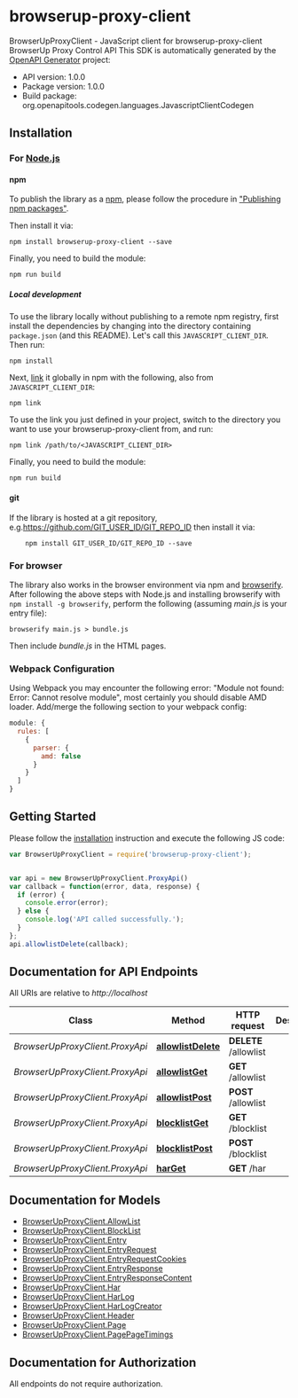 # browserup-proxy-client

BrowserUpProxyClient - JavaScript client for browserup-proxy-client
BrowserUp Proxy Control API
This SDK is automatically generated by the [OpenAPI Generator](https://openapi-generator.tech) project:

- API version: 1.0.0
- Package version: 1.0.0
- Build package: org.openapitools.codegen.languages.JavascriptClientCodegen

## Installation

### For [Node.js](https://nodejs.org/)

#### npm

To publish the library as a [npm](https://www.npmjs.com/), please follow the procedure in ["Publishing npm packages"](https://docs.npmjs.com/getting-started/publishing-npm-packages).

Then install it via:

```shell
npm install browserup-proxy-client --save
```

Finally, you need to build the module:

```shell
npm run build
```

##### Local development

To use the library locally without publishing to a remote npm registry, first install the dependencies by changing into the directory containing `package.json` (and this README). Let's call this `JAVASCRIPT_CLIENT_DIR`. Then run:

```shell
npm install
```

Next, [link](https://docs.npmjs.com/cli/link) it globally in npm with the following, also from `JAVASCRIPT_CLIENT_DIR`:

```shell
npm link
```

To use the link you just defined in your project, switch to the directory you want to use your browserup-proxy-client from, and run:

```shell
npm link /path/to/<JAVASCRIPT_CLIENT_DIR>
```

Finally, you need to build the module:

```shell
npm run build
```

#### git

If the library is hosted at a git repository, e.g.https://github.com/GIT_USER_ID/GIT_REPO_ID
then install it via:

```shell
    npm install GIT_USER_ID/GIT_REPO_ID --save
```

### For browser

The library also works in the browser environment via npm and [browserify](http://browserify.org/). After following
the above steps with Node.js and installing browserify with `npm install -g browserify`,
perform the following (assuming *main.js* is your entry file):

```shell
browserify main.js > bundle.js
```

Then include *bundle.js* in the HTML pages.

### Webpack Configuration

Using Webpack you may encounter the following error: "Module not found: Error:
Cannot resolve module", most certainly you should disable AMD loader. Add/merge
the following section to your webpack config:

```javascript
module: {
  rules: [
    {
      parser: {
        amd: false
      }
    }
  ]
}
```

## Getting Started

Please follow the [installation](#installation) instruction and execute the following JS code:

```javascript
var BrowserUpProxyClient = require('browserup-proxy-client');


var api = new BrowserUpProxyClient.ProxyApi()
var callback = function(error, data, response) {
  if (error) {
    console.error(error);
  } else {
    console.log('API called successfully.');
  }
};
api.allowlistDelete(callback);

```

## Documentation for API Endpoints

All URIs are relative to *http://localhost*

Class | Method | HTTP request | Description
------------ | ------------- | ------------- | -------------
*BrowserUpProxyClient.ProxyApi* | [**allowlistDelete**](docs/ProxyApi.md#allowlistDelete) | **DELETE** /allowlist | 
*BrowserUpProxyClient.ProxyApi* | [**allowlistGet**](docs/ProxyApi.md#allowlistGet) | **GET** /allowlist | 
*BrowserUpProxyClient.ProxyApi* | [**allowlistPost**](docs/ProxyApi.md#allowlistPost) | **POST** /allowlist | 
*BrowserUpProxyClient.ProxyApi* | [**blocklistGet**](docs/ProxyApi.md#blocklistGet) | **GET** /blocklist | 
*BrowserUpProxyClient.ProxyApi* | [**blocklistPost**](docs/ProxyApi.md#blocklistPost) | **POST** /blocklist | 
*BrowserUpProxyClient.ProxyApi* | [**harGet**](docs/ProxyApi.md#harGet) | **GET** /har | 


## Documentation for Models

 - [BrowserUpProxyClient.AllowList](docs/AllowList.md)
 - [BrowserUpProxyClient.BlockList](docs/BlockList.md)
 - [BrowserUpProxyClient.Entry](docs/Entry.md)
 - [BrowserUpProxyClient.EntryRequest](docs/EntryRequest.md)
 - [BrowserUpProxyClient.EntryRequestCookies](docs/EntryRequestCookies.md)
 - [BrowserUpProxyClient.EntryResponse](docs/EntryResponse.md)
 - [BrowserUpProxyClient.EntryResponseContent](docs/EntryResponseContent.md)
 - [BrowserUpProxyClient.Har](docs/Har.md)
 - [BrowserUpProxyClient.HarLog](docs/HarLog.md)
 - [BrowserUpProxyClient.HarLogCreator](docs/HarLogCreator.md)
 - [BrowserUpProxyClient.Header](docs/Header.md)
 - [BrowserUpProxyClient.Page](docs/Page.md)
 - [BrowserUpProxyClient.PagePageTimings](docs/PagePageTimings.md)


## Documentation for Authorization

All endpoints do not require authorization.
